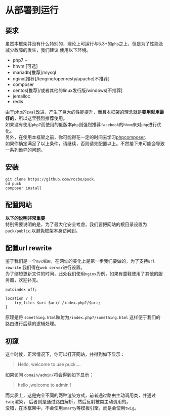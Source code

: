 # 从部署到运行
## 要求
虽然本框架并没有什么特别的，理论上可运行与5.3+的`php`之上，但是为了性能及减少故障的发生，我们建议
使用以下环境。

- php7 + 
- hhvm [可选]
- mariadb[推荐]/mysql
- nginx[推荐]/tengine/openresty/apache[不推荐]
- composer 
- centos[推荐]/或者其他的linux发行版/windows[不推荐]
- jemalloc
- redis

由于php的`zval`改进，产生了巨大的性能提升，而且本框架的理念就是**要用就用最好的**，所以这里强烈推荐使用。    
如果没有使用`php7`而使用的低版本`php`则强烈推荐`facebook`的`hhvm`来对`php`进行优化。  
另外，在使用本框架之前，你可能得花一定的时间去学习[phpcomposer](http://docs.phpcomposer.com/).  
如果你确定满足了以上条件，请继续，否则请先配置以上。不然接下来可能会导致一系列诡异的问题。  


## 安装

```shell
git clone https://github.com/rozbo/puck.
cd puck
composer install
```

## 配置网站
**以下的说明非常重要**  
特别需要说明的是，为了最大化安全考虑，我们要把网站的根目录设置为`puck/public`.以避免框架本身访问到。  

## 配置url rewrite
鉴于我们是一个`mvc框架`，在网址的美化上是第一步我们要做的，为了支持`url rewrite`
我们得在`web server`进行设置。  
为了缩短更新文件的时间，此处我们使用`nginx`为例，如果有童鞋使用了其他的服务器，欢迎补充。

```nginx
autoindex off;

location / {
	try_files $uri $uri/ /index.php?/$uri;
}
```
原理是将  `something.html`映射为`/index.php?/something.html` 
这样便于我们的路由进行后续的逻辑处理。

## 初窥
这个时候，正常情况下，你可以打开网站，并得到如下显示：

> Hello, welcome to use puck....

如果访问 `domain/admin/`将会得到如下显示：

> hello ,welcome to admin !

而实质上，这是完全不同的两种渲染方式，前者通过路由主动调用类，并通过`twig`渲染，
后者则是通过路由解析，然后反射被类主动调用的。  
没错，在本框架中，不会使用`smarty`等模板引擎，而是会使用`twig`。